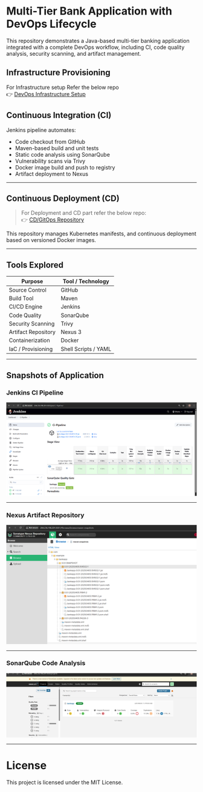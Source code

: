#  Multi-Tier Bank Application with DevOps Lifecycle

This repository demonstrates a Java-based multi-tier banking application integrated with a complete DevOps workflow, including CI, code quality analysis, security scanning, and artifact management.


##  Infrastructure Provisioning

For Infrastructure setup Refer the below repo  
👉 [DevOps Infrastructure Setup](https://github.com/b-v-krishna/EKS-Terraform)

## Continuous Integration (CI)

Jenkins pipeline automates:

- Code checkout from GitHub
- Maven-based build and unit tests
- Static code analysis using SonarQube
- Vulnerability scans via Trivy
- Docker image build and push to registry
- Artifact deployment to Nexus

---

##  Continuous Deployment (CD)

> For Deployment and CD part refer the below repo:  
👉 [CD/GitOps Repository](https://github.com/b-v-krishna/Multi-Tier-BankApp-CD)

This repository manages Kubernetes manifests, and continuous deployment based on versioned Docker images.

---

## Tools Explored

| Purpose                  | Tool / Technology     |
|--------------------------|------------------------|
| Source Control           | GitHub                 |
| Build Tool               | Maven                  |
| CI/CD Engine             | Jenkins                |
| Code Quality             | SonarQube              |
| Security Scanning        | Trivy                  |
| Artifact Repository      | Nexus 3                |
| Containerization         | Docker                 |
| IaC / Provisioning       | Shell Scripts / YAML   |

---

## Snapshots of Application

### Jenkins CI Pipeline  
![Jenkins Pipeline](https://raw.githubusercontent.com/b-v-krishna/Multi-Tier-BankApp-CI/main/src/main/resources/templates/jenkins_pipeline.png)

---

### Nexus Artifact Repository  
![Nexus Artifactory](https://raw.githubusercontent.com/b-v-krishna/Multi-Tier-BankApp-CI/main/src/main/resources/templates/Artifactory.png)

---

### SonarQube Code Analysis  
![Sonar Analysis](https://raw.githubusercontent.com/b-v-krishna/Multi-Tier-BankApp-CI/main/src/main/resources/templates/Sonar_Analysis.png)

---

# License

This project is licensed under the MIT License.
